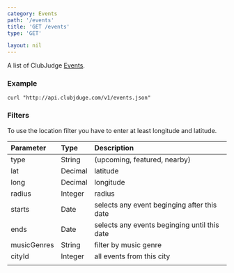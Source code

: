 ```yaml
---
category: Events
path: '/events'
title: 'GET /events'
type: 'GET'

layout: nil
---
```


A list of ClubJudge [Events](#/event-model).

### Example

```
curl "http://api.clubjduge.com/v1/events.json"
```





### Filters

To use the location filter you have to enter at least longitude and latitude.

| Parameter   |   Type  |                 Description                  |
| :---------  | :------ | :------------------------------------------- |
| type        | String  | (upcoming, featured, nearby)                 |
| lat         | Decimal | latitude                                     |
| long        | Decimal | longitude                                    |
| radius      | Integer | radius                                       |
| starts       | Date    | selects any event beginging after this date  |
| ends        | Date    | selects any events beginging until this date |
| musicGenres | String  | filter by music genre                        |
| cityId      | Integer | all events from this city                    |
|             |         |                                              |
